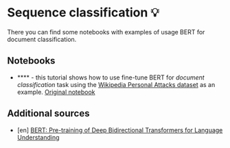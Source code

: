 # Sequence classification 💡
There you can find some notebooks with examples of usage BERT for document classification.

## Notebooks
+ **** - this tutorial shows how to use fine-tune BERT for _document classification_ task using the [Wikipedia Personal Attacks dataset](https://github.com/ewulczyn/wiki-detox/blob/master/src/figshare/Wikipedia%20Talk%20Data%20-%20Getting%20Started.ipynb) as an example. [Original notebook](https://colab.research.google.com/drive/1Y4o3jh3ZH70tl6mCd76vz_IxX23biCPP)

## Additional sources
   + [en] [BERT: Pre-training of Deep Bidirectional Transformers for Language Understanding](https://arxiv.org/abs/1810.04805)